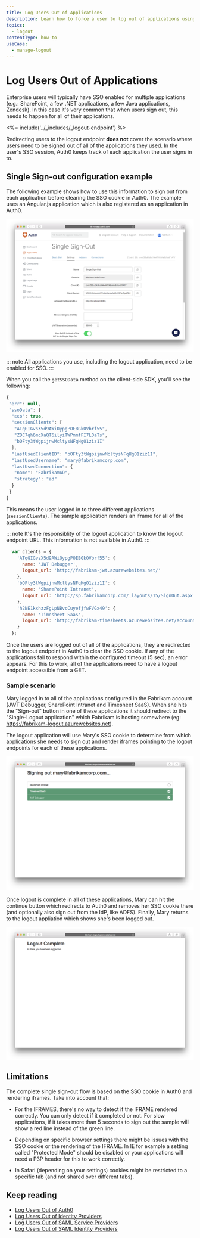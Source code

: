 ```yaml
---
title: Log Users Out of Applications
description: Learn how to force a user to log out of applications using the Auth0 logout endpoint. 
topics:
  - logout
contentType: how-to
useCase:
  - manage-logout
---
```


# Log Users Out of Applications

Enterprise users will typically have SSO enabled for multiple applications (e.g.: SharePoint, a few .NET applications, a few Java applications, Zendesk). In this case it's very common that when users sign out, this needs to happen for all of their applications.

<%= include('../_includes/_logout-endpoint') %>

Redirecting users to the logout endpoint **does not** cover the scenario where users need to be signed out of all of the applications they used. In the user's SSO session, Auth0 keeps track of each application the user signs in to. 

## Single Sign-out configuration example

The following example shows how to use this information to sign out from each application before clearing the SSO cookie in Auth0. The example uses an Angular.js application which is also registered as an application in Auth0.

![Single Sign-Out Screen](/media/articles/logout/single-sign-out.png)

::: note
All applications you use, including the logout application, need to be enabled for SSO.
:::

When you call the `getSSOData` method on the client-side SDK, you'll see the following:

```js
{
 "err": null,
 "ssoData": {
  "sso": true,
  "sessionClients": [
   "ATqGIGvsX5d9AWiOypgPOEBGkOVbrf55",
   "ZDC7qh6mcXaQT6ilyiTWPmmfFI7L0aTs",
   "bOFty3tWgpijnwMcltysNFqHgO1ziz1I"
  ],
  "lastUsedClientID": "bOFty3tWgpijnwMcltysNFqHgO1ziz1I",
  "lastUsedUsername": "mary@fabrikamcorp.com",
  "lastUsedConnection": {
   "name": "FabrikamAD",
   "strategy": "ad"
  }
 }
}
```

This means the user logged in to three different applications (`sessionClients`). The sample application renders an iframe for all of the applications. 

::: note
It's the responsiblity of the logout application to know the logout endpoint URL. This information is not available in Auth0.
:::

```js
  var clients = {
    'ATqGIGvsX5d9AWiOypgPOEBGkOVbrf55': {
      name: 'JWT Debugger',
      logout_url: 'http://fabrikam-jwt.azurewebsites.net/'
    },
    'bOFty3tWgpijnwMcltysNFqHgO1ziz1I': {
      name: 'SharePoint Intranet',
      logout_url: 'http://sp.fabrikamcorp.com/_layouts/15/SignOut.aspx'
    },
    'h2NE1kxhzzFgLpNBvcCuyefjfwFVGx49': {
      name: 'Timesheet SaaS',
      logout_url: 'http://fabrikam-timesheets.azurewebsites.net/account/logoff'
    }
  };
```

Once the users are logged out of all of the applications,  they are redirected to the logout endpoint in Auth0 to clear the SSO cookie. If any of the applications fail to respond within the configured timeout (5 sec), an error appears. For this to work, all of the applications need to have a logout endpoint accessible from a GET.

### Sample scenario

Mary logged in to all of the applications configured in the Fabrikam account (JWT Debugger, SharePoint Intranet and Timesheet SaaS). When she hits the "Sign-out" button in one of these applications it should redirect to the "Single-Logout application" which Fabrikam is hosting somewhere (eg: https://fabrikam-logout.azurewebsites.net).

The logout application will use Mary's SSO cookie to determine from which applications she needs to sign out and render iframes pointing to the logout endpoints for each of these applications.

![Mary Signing Out](/media/articles/logout/signing-out-scenario1.png)

Once logout is complete in all of these applications, Mary can hit the continue button which redirects to Auth0 and removes her SSO cookie there (and optionally also sign out from the IdP, like ADFS). Finally, Mary returns to the logout appliation which shows she's been logged out.

![Mary Logout Complete](/media/articles/logout/signing-out-scenario2.png)

## Limitations

The complete single sign-out flow is based on the SSO cookie in Auth0 and rendering iframes. Take into account that:

* For the IFRAMES, there's no way to detect if the IFRAME rendered correctly. You can only detect if it completed or not. For slow applications, if it takes more than 5 seconds to sign out the sample will show a red line instead of the green line.

* Depending on specific browser settings there might be issues with the SSO cookie or the rendering of the IFRAME.
In IE for example a setting called "Protected Mode" should be disabled or your applications will need a P3P header for this to work correctly.

* In Safari (depending on your settings) cookies might be restricted to a specific tab (and not shared over different tabs).

## Keep reading

* [Log Users Out of Auth0](/logout/guides/logout-auth0)
* [Log Users Out of Identity Providers](/logout/guides/logout-idps)
* [Log Users Out of SAML Service Providers](/logout/guides/logout-saml-service-providers)
* [Log Users Out of SAML Identity Providers](/protocols/saml/saml-configuration/logout)
